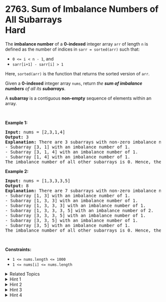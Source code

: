 
# 2763. Sum of Imbalance Numbers of All Subarrays<br> Hard

<p>The <strong>imbalance number</strong> of a <strong>0-indexed</strong> integer array <code>arr</code> of length <code>n</code> is defined as the number of indices in <code>sarr = sorted(arr)</code> such that:</p>

<ul>
	<li><code>0 &lt;= i &lt; n - 1</code>, and</li>
	<li><code>sarr[i+1] - sarr[i] &gt; 1</code></li>
</ul>

<p>Here, <code>sorted(arr)</code> is the function that returns the sorted version of <code>arr</code>.</p>

<p>Given a <strong>0-indexed</strong> integer array <code>nums</code>, return <em>the <strong>sum of imbalance numbers</strong> of all its <strong>subarrays</strong></em>.</p>

<p>A <strong>subarray</strong> is a contiguous <strong>non-empty</strong> sequence of elements within an array.</p>

<p>&nbsp;</p>
<p><strong class="example">Example 1:</strong></p>

<pre>
<strong>Input:</strong> nums = [2,3,1,4]
<strong>Output:</strong> 3
<strong>Explanation:</strong> There are 3 subarrays with non-zero<strong> </strong>imbalance numbers:
- Subarray [3, 1] with an imbalance number of 1.
- Subarray [3, 1, 4] with an imbalance number of 1.
- Subarray [1, 4] with an imbalance number of 1.
The imbalance number of all other subarrays is 0. Hence, the sum of imbalance numbers of all the subarrays of nums is 3. 
</pre>

<p><strong class="example">Example 2:</strong></p>

<pre>
<strong>Input:</strong> nums = [1,3,3,3,5]
<strong>Output:</strong> 8
<strong>Explanation:</strong> There are 7 subarrays with non-zero imbalance numbers:
- Subarray [1, 3] with an imbalance number of 1.
- Subarray [1, 3, 3] with an imbalance number of 1.
- Subarray [1, 3, 3, 3] with an imbalance number of 1.
- Subarray [1, 3, 3, 3, 5] with an imbalance number of 2. 
- Subarray [3, 3, 3, 5] with an imbalance number of 1. 
- Subarray [3, 3, 5] with an imbalance number of 1.
- Subarray [3, 5] with an imbalance number of 1.
The imbalance number of all other subarrays is 0. Hence, the sum of imbalance numbers of all the subarrays of nums is 8. </pre>

<p>&nbsp;</p>
<p><strong>Constraints:</strong></p>

<ul>
	<li><code>1 &lt;= nums.length &lt;= 1000</code></li>
	<li><code>1 &lt;= nums[i] &lt;= nums.length</code></li>
</ul>


<details>

<summary> Related Topics </summary>



</details>


<details>
<summary> Hint 1 </summary>
Iterate over all subarrays in a nested fashion. Namely, for each left endpoint, start from nums[left] and add elements nums[left + 1], nums[left + 2], etc.
</details>

<details>
<summary> Hint 2 </summary>
To keep track of the imbalance value, maintain a set of added elements.
</details>

<details>
<summary> Hint 3 </summary>
Increment the imbalance value whenever a new number is not adjacent (+/- 1) to other old numbers. For example, when you add 3 to [1, 5], or when you add 5 to [1, 3]. For a formal proof, consider three cases: new value is (i) largest, (ii) smallest, (iii) between two old numbers.
</details>

<details>
<summary> Hint 4 </summary>
Decrement the imbalance value whenever a new number is adjacent (+/- 1) to two old numbers. For example, when you add 3 to [2, 4]. The imbalance value does not change in the case of one adjacent old number.
</details>